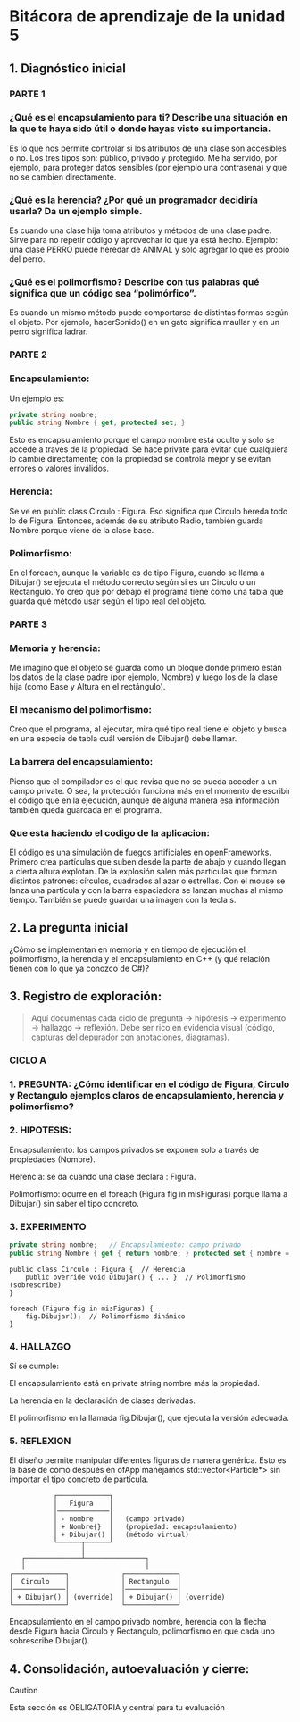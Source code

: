 # Bitácora de aprendizaje de la unidad 5

## 1.  **Diagnóstico inicial**

### PARTE 1

### ¿Qué es el encapsulamiento para ti? Describe una situación en la que te haya sido útil o donde hayas visto su importancia.

Es lo que nos permite controlar si los atributos de una clase son accesibles o no. Los tres tipos son: público, privado y protegido. Me ha servido, por ejemplo, para proteger datos sensibles (por ejemplo una contrasena) y que no se cambien directamente.

### ¿Qué es la herencia? ¿Por qué un programador decidiría usarla? Da un ejemplo simple.

Es cuando una clase hija toma atributos y métodos de una clase padre. Sirve para no repetir código y aprovechar lo que ya está hecho. Ejemplo: una clase PERRO puede heredar de ANIMAL y solo agregar lo que es propio del perro.

### ¿Qué es el polimorfismo? Describe con tus palabras qué significa que un código sea “polimórfico”.

Es cuando un mismo método puede comportarse de distintas formas según el objeto. Por ejemplo, hacerSonido() en un gato significa maullar y en un perro significa ladrar.

### PARTE 2

### Encapsulamiento:
Un ejemplo es:

```cs
private string nombre;
public string Nombre { get; protected set; }
```
Esto es encapsulamiento porque el campo nombre está oculto y solo se accede a través de la propiedad. Se hace private para evitar que cualquiera lo cambie directamente; con la propiedad se controla mejor y se evitan errores o valores inválidos.

### Herencia:
Se ve en public class Circulo : Figura. Eso significa que Circulo hereda todo lo de Figura. Entonces, además de su atributo Radio, también guarda Nombre porque viene de la clase base.

### Polimorfismo:
En el foreach, aunque la variable es de tipo Figura, cuando se llama a Dibujar() se ejecuta el método correcto según si es un Circulo o un Rectangulo. Yo creo que por debajo el programa tiene como una tabla que guarda qué método usar según el tipo real del objeto.

### PARTE 3

### Memoria y herencia:

Me imagino que el objeto se guarda como un bloque donde primero están los datos de la clase padre (por ejemplo, Nombre) y luego los de la clase hija (como Base y Altura en el rectángulo).

### El mecanismo del polimorfismo:

Creo que el programa, al ejecutar, mira qué tipo real tiene el objeto y busca en una especie de tabla cuál versión de Dibujar() debe llamar.

### La barrera del encapsulamiento: 

Pienso que el compilador es el que revisa que no se pueda acceder a un campo private. O sea, la protección funciona más en el momento de escribir el código que en la ejecución, aunque de alguna manera esa información también queda guardada en el programa.

### Que esta haciendo el codigo de la aplicacion:

El código es una simulación de fuegos artificiales en openFrameworks. Primero crea partículas que suben desde la parte de abajo y cuando llegan a cierta altura explotan. De la explosión salen más partículas que forman distintos patrones: círculos, cuadrados al azar o estrellas. Con el mouse se lanza una partícula y con la barra espaciadora se lanzan muchas al mismo tiempo. También se puede guardar una imagen con la tecla s.

## 2.  **La pregunta inicial**

¿Cómo se implementan en memoria y en tiempo de ejecución el polimorfismo, la herencia y el encapsulamiento en C++ (y qué relación tienen con lo que ya conozco de C#)?

## 3.  **Registro de exploración:** 
> Aquí documentas cada ciclo de pregunta -> hipótesis -> experimento -> hallazgo -> reflexión.
> Debe ser rico en evidencia visual (código, capturas del depurador con anotaciones, diagramas).

### CICLO A 

### 1. PREGUNTA: ¿Cómo identificar en el código de Figura, Circulo y Rectangulo ejemplos claros de encapsulamiento, herencia y polimorfismo?

### 2. HIPOTESIS:

Encapsulamiento: los campos privados se exponen solo a través de propiedades (Nombre).

Herencia: se da cuando una clase declara : Figura.

Polimorfismo: ocurre en el foreach (Figura fig in misFiguras) porque llama a Dibujar() sin saber el tipo concreto.

### 3. EXPERIMENTO

```cs
private string nombre;   // Encapsulamiento: campo privado
public string Nombre { get { return nombre; } protected set { nombre = value; } } // Encapsulación controlada
```
```
public class Circulo : Figura {  // Herencia
    public override void Dibujar() { ... }  // Polimorfismo (sobrescribe)
}
```
```
foreach (Figura fig in misFiguras) {
    fig.Dibujar();  // Polimorfismo dinámico
}
```

### 4. HALLAZGO

Sí se cumple:

El encapsulamiento está en private string nombre más la propiedad.

La herencia en la declaración de clases derivadas.

El polimorfismo en la llamada fig.Dibujar(), que ejecuta la versión adecuada.

### 5. REFLEXION

El diseño permite manipular diferentes figuras de manera genérica. Esto es la base de cómo después en ofApp manejamos std::vector<Particle*> sin importar el tipo concreto de partícula.

```
           ┌─────────────┐
           │   Figura    │
           │─────────────│
           │ - nombre    │   (campo privado)
           │ + Nombre{}  │   (propiedad: encapsulamiento)
           │ + Dibujar() │   (método virtual)
           └──────┬──────┘
                  │
   ┌──────────────┴───────────────┐
   │                              │
┌─────────────┐             ┌─────────────┐
│  Circulo    │             │ Rectangulo  │
│─────────────│             │─────────────│
│ + Dibujar() │ (override)  │ + Dibujar() │ (override)
└─────────────┘             └─────────────┘
```

Encapsulamiento en el campo privado nombre, herencia con la flecha desde Figura hacia Circulo y Rectangulo, polimorfismo en que cada uno sobrescribe Dibujar().

## 4.  **Consolidación, autoevaluación y cierre:**
> [!CAUTION]
> Esta sección es OBLIGATORIA y central para tu evaluación
